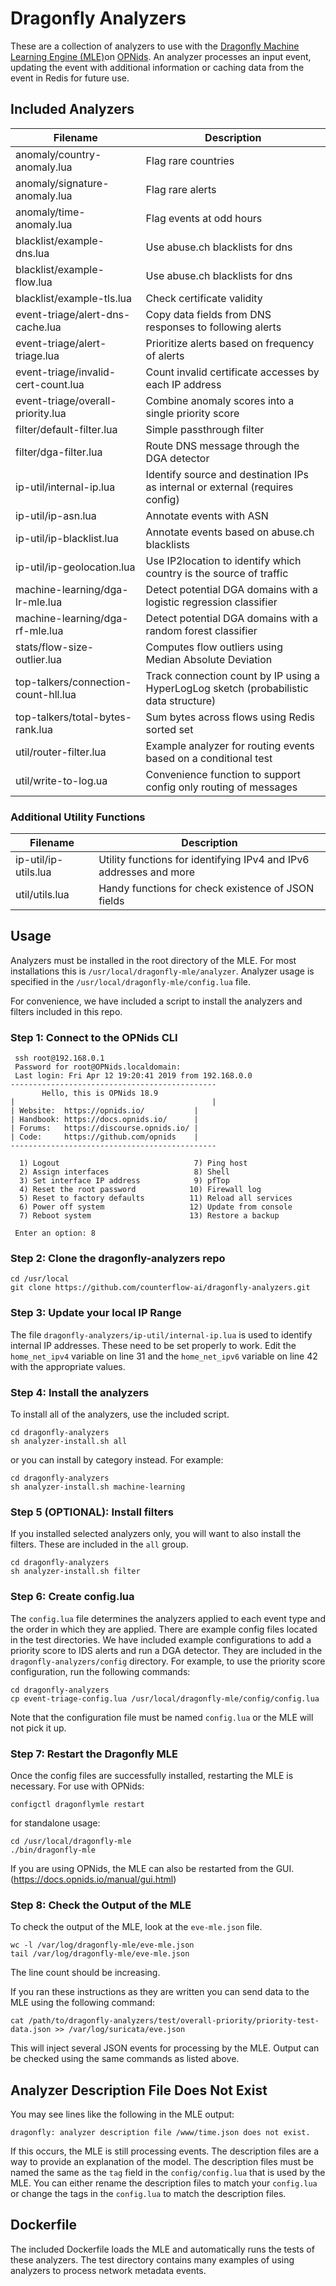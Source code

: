 # Dragonfly Analyzers

These are a collection of analyzers to use with the [Dragonfly Machine Learning Engine (MLE)](https://github.com/counterflow-ai/dragonfly-mle)on [OPNids](https://opnids.io). An analyzer processes an input event, updating the event with additional information or caching data from the event in Redis for future use. 

## Included Analyzers

| Filename | Description |
| ----- | ----- |
| anomaly/country-anomaly.lua | Flag rare countries |
| anomaly/signature-anomaly.lua  | Flag rare alerts |
| anomaly/time-anomaly.lua  | Flag events at odd hours |
| blacklist/example-dns.lua  | Use abuse.ch blacklists for dns |
| blacklist/example-flow.lua  |  Use abuse.ch blacklists for dns |
| blacklist/example-tls.lua  | Check certificate validity |
| event-triage/alert-dns-cache.lua  | Copy data fields from DNS responses to following alerts |
| event-triage/alert-triage.lua | Prioritize alerts based on frequency of alerts |
| event-triage/invalid-cert-count.lua | Count invalid certificate accesses by each IP address |
| event-triage/overall-priority.lua | Combine anomaly scores into a single priority score |
| filter/default-filter.lua | Simple passthrough filter |
| filter/dga-filter.lua | Route DNS message through the DGA detector |
| ip-util/internal-ip.lua | Identify source and destination IPs as internal or external (requires config) |
| ip-util/ip-asn.lua | Annotate events with ASN |
| ip-util/ip-blacklist.lua | Annotate events based on abuse.ch blacklists |
| ip-util/ip-geolocation.lua | Use IP2location to identify which country is the source of traffic |
| machine-learning/dga-lr-mle.lua | Detect potential DGA domains with a logistic regression classifier | 
| machine-learning/dga-rf-mle.lua | Detect potential DGA domains with a random forest classifier |
| stats/flow-size-outlier.lua | Computes flow outliers using Median Absolute Deviation |
| top-talkers/connection-count-hll.lua | Track connection count by IP using a HyperLogLog sketch (probabilistic data structure) |
| top-talkers/total-bytes-rank.lua | Sum bytes across flows using Redis sorted set |
| util/router-filter.lua | Example analyzer for routing events based on a conditional test |
| util/write-to-log.ua | Convenience function to support config only routing of messages |

### Additional Utility Functions

| Filename | Description |
| ----- | ----- |
| ip-util/ip-utils.lua | Utility functions for identifying IPv4 and IPv6 addresses and more |
| util/utils.lua | Handy functions for check existence of JSON fields |

## Usage

Analyzers must be installed in the root directory of the MLE. For most installations this is `/usr/local/dragonfly-mle/analyzer`. Analyzer usage is specified in the `/usr/local/dragonfly-mle/config.lua` file.

For convenience, we have included a script to install the analyzers and filters included in this repo.


### Step 1: Connect to the OPNids CLI

```
 ssh root@192.168.0.1
 Password for root@OPNids.localdomain: 
 Last login: Fri Apr 12 19:20:41 2019 from 192.168.0.0
----------------------------------------------
       Hello, this is OPNids 18.9    
|                                            |
| Website:	https://opnids.io/           |
| Handbook:	https://docs.opnids.io/      |
| Forums:	https://discourse.opnids.io/ |
| Code:		https://github.com/opnids    |
----------------------------------------------

  1) Logout                              7) Ping host
  2) Assign interfaces                   8) Shell
  3) Set interface IP address            9) pfTop
  4) Reset the root password            10) Firewall log
  5) Reset to factory defaults          11) Reload all services
  6) Power off system                   12) Update from console
  7) Reboot system                      13) Restore a backup

 Enter an option: 8
```

### Step 2: Clone the dragonfly-analyzers repo

```
cd /usr/local
git clone https://github.com/counterflow-ai/dragonfly-analyzers.git
```

### Step 3:  Update your local IP Range

The file `dragonfly-analyzers/ip-util/internal-ip.lua` is used to identify internal IP addresses. These need to be set properly to work.
Edit the `home_net_ipv4` variable on line 31 and the `home_net_ipv6` variable on line 42 with the appropriate values.

### Step 4: Install the analyzers

To install all of the analyzers, use the included script.

```
cd dragonfly-analyzers
sh analyzer-install.sh all
```
or you can install by category instead. For example:
```
cd dragonfly-analyzers
sh analyzer-install.sh machine-learning
```

### Step 5 (OPTIONAL): Install filters

If you installed selected analyzers only, you will want to also install the filters. These are included in the `all` group.
```
cd dragonfly-analyzers
sh analyzer-install.sh filter
```

### Step 6: Create config.lua

The `config.lua` file determines the analyzers applied to each event type and the order in which they are applied. There are example config files located in the test directories.  We have included example configurations to add a priority score to IDS alerts and run a DGA detector. They are included in the `dragonfly-analyzers/config` directory. For example, to use the priority score configuration, run the following commands: 
```
cd dragonfly-analyzers
cp event-triage-config.lua /usr/local/dragonfly-mle/config/config.lua
```
Note that the configuration file must be named `config.lua` or the MLE will not pick it up.

### Step 7: Restart the Dragonfly MLE

Once the config files are successfully installed, restarting the MLE is necessary. For use with OPNids:
```
configctl dragonflymle restart
```
for standalone usage:
```
cd /usr/local/dragonfly-mle
./bin/dragonfly-mle
```
If you are using OPNids, the MLE can also be restarted from the GUI. (https://docs.opnids.io/manual/gui.html)

### Step 8: Check the Output of the MLE

To check the output of the MLE, look at the `eve-mle.json` file.

```
wc -l /var/log/dragonfly-mle/eve-mle.json
tail /var/log/dragonfly-mle/eve-mle.json
```

The line count should be increasing.

If you ran these instructions as they are written you can send data to the MLE using the following command:

```
cat /path/to/dragonfly-analyzers/test/overall-priority/priority-test-data.json >> /var/log/suricata/eve.json
```

This will inject several JSON events for processing by the MLE.  Output can be checked using the same commands as listed above.


## Analyzer Description File Does Not Exist

You may see lines like the following in the MLE output:
```
dragonfly: analyzer description file /www/time.json does not exist.
```
If this occurs, the MLE is still processing events.  The description files are a way to provide an explanation of the model. The description files must be named the same as the `tag` field in the `config/config.lua` that is used by the MLE.  You can either rename the description files to match your `config.lua` or change the tags in the `config.lua` to match the description files.

## Dockerfile

The included Dockerfile loads the MLE and automatically runs the tests of these analyzers.  The test directory contains many examples of using analyzers to process network metadata events.


